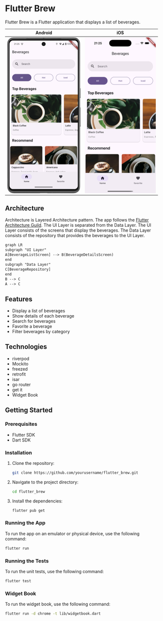 # Flutter Brew

Flutter Brew is a Flutter application that displays a list of beverages. 

| Android | iOS |
| --- | --- |
| <img src="images/screenshot_android.png" width=300 /> | <img src="images/screenshot_ios.png" width=300 /> |

## Architecture

Architecture is Layered Architecture pattern. The app follows the [Flutter Architecture Guild](https://docs.flutter.dev/app-architecture/guide). The UI Layer is separated from the Data Layer. The UI Layer consists of the screens that display the beverages. The Data Layer consists of the repository that provides the beverages to the UI Layer.

```mermaid
graph LR
subgraph "UI Layer"
A[BeverageListScreen] --> B(BeverageDetailsScreen)
end
subgraph "Data Layer"
C[BeverageRepository]
end
B --> C
A --> C
```

## Features

- Display a list of beverages
- Show details of each beverage
- Search for beverages
- Favorite a beverage
- Filter beverages by category

## Technologies

- riverpod
- Mockito
- freezed
- retrofit
- isar
- go router
- get it
- Widget Book


## Getting Started

### Prerequisites

- Flutter SDK
- Dart SDK

### Installation

1. Clone the repository:
    ```sh
    git clone https://github.com/yourusername/flutter_brew.git
    ```
2. Navigate to the project directory:
    ```sh
    cd flutter_brew
    ```
3. Install the dependencies:
    ```sh
    flutter pub get
    ```

### Running the App

To run the app on an emulator or physical device, use the following command:
```sh
flutter run
```

### Running the Tests

To run the unit tests, use the following command:
```sh
flutter test
```

### Widget Book

To run the widget book, use the following command:
```sh
flutter run -d chrome -t lib/widgetbook.dart
```
